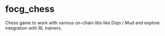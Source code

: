 # focg_chess
Chess game to work with various on-chain libs like Dojo / Mud and explore integration with RL trainers.
